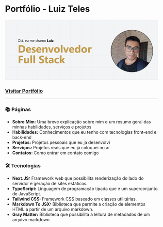 # Portfólio - Luiz Teles

![Imagem do projeto](./public//readme-cover.png)

### [Visitar Portfólio](https://luiz2k.vercel.app/)

---

### 📚 Páginas
- **Sobre Mim:** Uma breve explicação sobre mim e um resumo geral das minhas habilidades, serviços e projetos
- **Habilidades:** Conhecimentos que eu tenho com tecnologias front-end e back-end
- **Projetos:** Projetos pessoais que eu já desenvolvi
- **Serviços:** Projetos reais que eu já coloquei no ar
- **Contatos:** Como entrar em contato comigo

### 🛠️ Tecnologias
- **Next.JS:** Framework web que possibilita renderização do lado do servidor e geração de sites estáticos.
- **TypeScript:** Linguagem de programação tipada que é um superconjunto de JavaScript.
- **Tailwind CSS:** Framework CSS baseado em classes utilitárias.
- **Markdown To JSX:** Biblioteca que permite a criação de elementos HTML a partir de um arquivo markdown.
- **Gray Matter:** Biblioteca que possibilita a leitura de metadados de um arquivo markdown.
